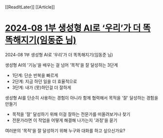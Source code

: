 [[ReadItLater]] [[Article]]

# [2024-08 1부 생성형 AI로 ‘우리’가 더 똑똑해지기(임동준 님)](https://docs.google.com/presentation/d/1aDS6BszB8ojkfkN2ExVolu0XR9Z2Xid3mWBICibPn8o/edit#slide=id.g2cdf2fdff1e_0_104)

2024-08 1부 생성형 AI로 ‘우리’가 더 똑똑해지기(임동준 님)


생성형 AI의 '기능'을 배우는 걸 넘어 '목적'을 잘 달성하는 3단계
- 1단계: 단순 반복을 빠르게
- 2단계: 지금 하던 일을 더 효율적으로
- 3단계: 내가 (못)하던걸 더 잘하게


생성형 AI를 단순히 사용하는 경험이 아니라 함께 협력해서 목적을 '잘' 달성하는 경험을 만들기
- 목적을 '잘' 달성하기 위해 이걸 잘하는 전문가를 떠올려보거나 찾기
- 전문가라면 이 작업을 어떻게 해결해 나가는지 '과정'을 묻기

여러분의 '목적'을 잘 달성하기 위해 누구와 대화를 하고 싶으신가요?